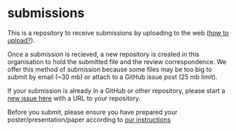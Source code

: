 # submissions
This is a repository to receive submissions by uploading to the web ([how to upload?](https://help.github.com/articles/adding-a-file-to-a-repository/)). 

Once a submission is recieved, a new repository is created in this organisation to hold the submitted file and the review correspondence. We offer this method of submission because some files may be too big to submit by email (~30 mb) or attach to a GitHub issue post (25 mb limit). 

If your submission is already in a GitHub or other repository, please start a [new issue here](https://github.com/uwescience-open-badges/submissions/issues/new) with a URL to your repository. 

Before you submit, please ensure you have prepared your poster/presentation/paper according to [our instructions](https://github.com/uwescience-open-badges/about/blob/master/README.md#how-do-i-get-a-badge)
